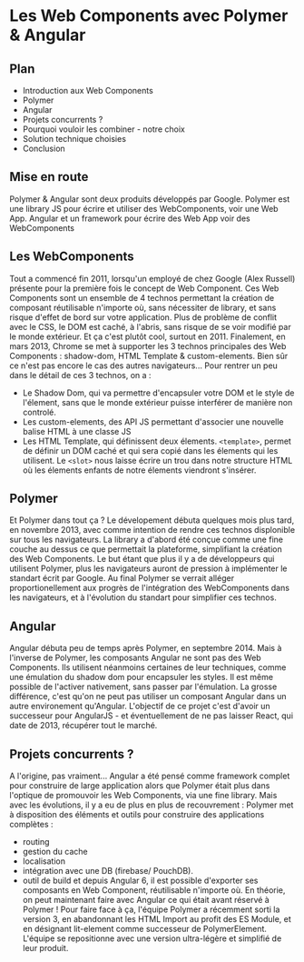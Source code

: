 # Les Web Components avec Polymer & Angular

## Plan
- Introduction aux Web Components
- Polymer
- Angular
- Projets concurrents ?
- Pourquoi vouloir les combiner - notre choix
- Solution technique choisies
- Conclusion

## Mise en route

Polymer & Angular sont deux produits développés par Google.
Polymer est une library JS pour écrire et utiliser des WebComponents, voir une Web App.
Angular et un framework pour écrire des Web App voir des WebComponents

## Les WebComponents

Tout a commencé fin 2011, lorsqu'un employé de chez Google (Alex Russell) présente pour la première fois le concept de Web Component.
Ces Web Components sont un ensemble de 4 technos permettant la création de composant réutilisable n'importe où, sans nécessiter de library, et sans risque d'effet de bord sur votre application.
Plus de problème de conflit avec le CSS, le DOM est caché, à l'abris, sans risque de se voir modifié par le monde extérieur. Et ça c'est plutôt cool, surtout en 2011.
Finalement, en mars 2013, Chrome se met à supporter les 3 technos principales des Web Components : shadow-dom, HTML Template & custom-elements. Bien sûr ce n'est pas encore le cas des autres navigateurs...
Pour rentrer un peu dans le détail de ces 3 technos, on a :
- Le Shadow Dom, qui va permettre d'encapsuler votre DOM et le style de l'élement, sans que le monde extérieur puisse interférer de manière non controlé.
- Les custom-elements, des API JS permettant d'associer une nouvelle balise HTML à une classe JS
- Les HTML Template, qui définissent deux élements. `<template>`, permet de définir un DOM caché et qui sera copié dans les élements qui les utilisent. Le `<slot>` nous laisse écrire un trou dans notre structure HTML où les élements enfants de notre élements viendront s'insérer.

## Polymer

Et Polymer dans tout ça ? Le dévelopement débuta quelques mois plus tard, en novembre 2013, avec comme intention de rendre ces technos displonible sur tous les navigateurs. La library a d'abord été conçue comme une fine couche au dessus ce que permettait la plateforme, simplifiant la création des Web Components. Le but étant que plus il y a de développeurs qui utilisent Polymer, plus les navigateurs auront de pression à implémenter le standart écrit par Google. Au final Polymer se verrait alléger proportionellement aux progrès de l'intégration des WebComponents dans les navigateurs, et à l'évolution du standart pour simplifier ces technos.

## Angular

Angular débuta peu de temps après Polymer, en septembre 2014. Mais à l'inverse de Polymer, les composants Angular ne sont pas des Web Components. Ils utilisent néanmoins certaines de leur techniques, comme une émulation du shadow dom pour encapsuler les styles. Il est même possible de l'activer nativement, sans passer par l'émulation. La grosse différence, c'est qu'on ne peut pas utiliser un composant Angular dans un autre environement qu'Angular. L'objectif de ce projet c'est d'avoir un successeur pour AngularJS - et éventuellement de ne pas laisser React, qui date de 2013, récupérer tout le marché.

## Projets concurrents ?

A l'origine, pas vraiment... Angular a été pensé comme framework complet pour construire de large application alors que Polymer était plus dans l'optique de promouvoir les Web Components, via une fine library.
Mais avec les évolutions, il y a eu de plus en plus de recouvrement :
Polymer met à disposition des éléments et outils pour construire des applications complètes :
  - routing
  - gestion du cache
  - localisation
  - intégration avec une DB (firebase/ PouchDB).
  - outil de build
et depuis Angular 6, il est possible d'exporter ses composants en Web Component, réutilisable n'importe où. En théorie, on peut maintenant faire avec Angular ce qui était avant réservé à Polymer ! Pour faire face à ça, l'équipe Polymer a récemment sorti la version 3, en abandonnant les HTML Import au profit des ES Module, et en désignant lit-element comme successeur de PolymerElement. L'équipe se repositionne avec une version ultra-légère et simplifié de leur produit.